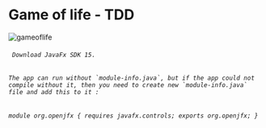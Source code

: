 # **Game of life - TDD**
![gameoflife](https://user-images.githubusercontent.com/3110131/97602050-243ef400-1a0b-11eb-946e-a40ef044f353.jpg)
###### `` Download JavaFx SDK 15.``

###### ``The app can run without `module-info.java`, but if the app could not compile without it, then you need to create new `module-info.java` file and add this to it :``
 
###### `module org.openjfx { requires javafx.controls; exports org.openjfx; }`
